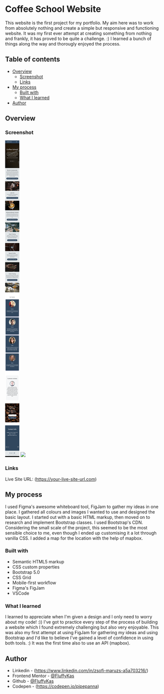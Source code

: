 # Coffee School Website 

This website is the first project for my portfolio. My aim here was to work from absolutely nothing and create a simple but responsive and functioning website. 
It was my first ever attempt at creating something from nothing and frankly, it has proved to be quite a challenge. :)
I learned a bunch of things along the way and thorougly enjoyed the process.

## Table of contents

- [Overview](#overview)
  - [Screenshot](#screenshot)
  - [Links](#links)
- [My process](#my-process)
  - [Built with](#built-with)
  - [What I learned](#what-i-learned)
- [Author](#author)

## Overview

### Screenshot

![](./screenshots/coffee-school-mobile.png)
![](./screenshots/coffee-school-desktop.png)


### Links

Live Site URL: (https://your-live-site-url.com)

## My process

I used Figma's awesome whiteboard tool, FigJam to gather my ideas in one place. I gathered all colours and images I wanted to use and designed the basic layout.
I started out with a basic HTML markup, then moved on to research and implement Bootstrap classes. I used Bootstrap's CDN. Considering the small scale of the project,
this seemed to be the most sensible choice to me, even though I ended up customising it a lot through vanilla CSS.
I added a map for the location with the help of mapbox.

### Built with

- Semantic HTML5 markup
- CSS custom properties
- Bootstrap 5.0
- CSS Grid
- Mobile-first workflow
- Figma's FigJam
- VSCode


### What I learned

I learned to appreciate when I'm given a design and I only need to worry about my code! :)) 
I've got to practice every step of the process of building a website which I found extremely challenging but also very enjoyable.
This was also my first attempt at using FigJam for gathering my ideas and using Bootstrap and I'd like to believe I've gained a level of confidence in using both tools. :)
It was the first time also to use an API (mapbox).

## Author

- Linkedin - (https://www.linkedin.com/in/zsofi-maruzs-a5a703216/)
- Frontend Mentor - [@FluffyKas](https://www.frontendmentor.io/profile/FluffyKas)
- Github - [@FluffyKas](https://github.com/FluffyKas)
- Codepen - (https://codepen.io/pipepanna)
